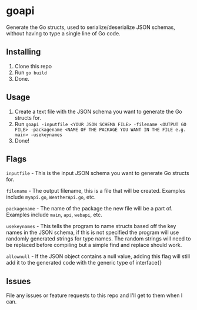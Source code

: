 # goapi
Generate the Go structs, used to serialize/deserialize JSON schemas, without having to type a single line of Go code.

## Installing
1. Clone this repo
2. Run `go build`
3. Done.

## Usage
1. Create a text file with the JSON schema you want to generate the Go structs for.
2. Run `goapi -inputfile <YOUR JSON SCHEMA FILE> -filename <OUTPUT GO FILE> -packagename <NAME OF THE PACKAGE YOU WANT IN THE FILE e.g. main> -usekeynames`
3. Done!

## Flags
`inputfile` - This is the input JSON schema you want to generate Go structs for.

`filename` - The output filename, this is a file that will be created. Examples include `myapi.go`, `WeatherApi.go`, etc.

`packagename` - The name of the package the new file will be a part of. Examples include `main`, `api`, `webapi`, etc.

`usekeynames` - This tells the program to name structs based off the key names in the JSON schema, if this is not specified the program will use randomly generated strings for type names.  The random strings will need to be replaced before compiling but a simple find and replace should work.

`allownull` - If the JSON object contains a null value, adding this flag will still add it to the generated code with the generic type of interface{}

## Issues
File any issues or feature requests to this repo and I'll get to them when I can.
